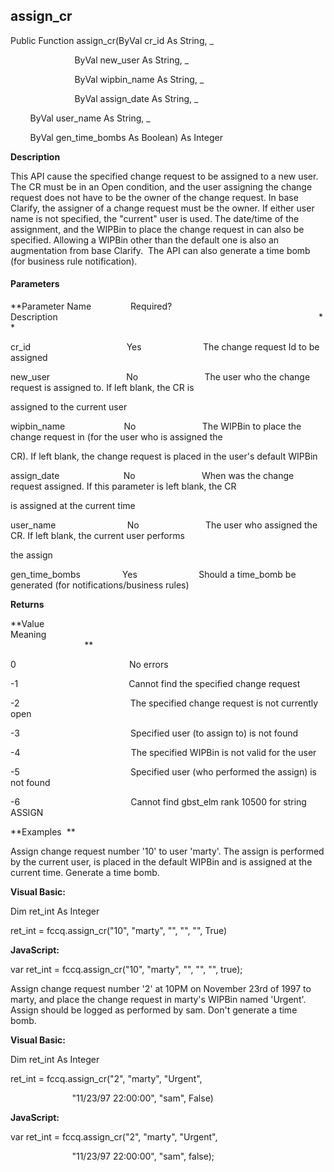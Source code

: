 assign_cr
---------

Public Function assign_cr(ByVal cr_id As String, _

                          ByVal new_user As String, _

                          ByVal wipbin_name As String, _

                          ByVal assign_date As String, _

        ByVal user_name As String, _

        ByVal gen_time_bombs As Boolean) As Integer

**Description**

This API cause the specified change request to be assigned to a new user. The CR must be in an Open condition, and the user assigning the change request does not have to be the owner of the change request. In base Clarify, the assigner of a change request must be the owner. If either user name is not specified, the "current" user is used. The date/time of the assignment, and the WIPBin to place the change request in can also be specified. Allowing a WIPBin other than the default one is also an augmentation from base Clarify.  The API can also generate a time bomb (for business rule notification).

#### Parameters
**Parameter Name                Required?             Description                                                                                                          **

cr_id                                       Yes                         The change request Id to be assigned

new_user                               No                           The user who the change request is assigned to. If left blank, the CR is

assigned to the current user

wipbin_name                        No                           The WIPBin to place the change request in (for the user who is assigned the

CR). If left blank, the change request is placed in the user's default WIPBin

assign_date                          No                           When was the change request assigned. If this parameter is left blank, the CR

is assigned at the current time

user_name                             No                           The user who assigned the CR. If left blank, the current user performs

the assign

gen_time_bombs                 Yes                         Should a time_bomb be generated (for notifications/business rules)

**Returns**

**Value                                     Meaning                                                                                                                                               **

0                                              No errors

-1                                             Cannot find the specified change request

-2                                             The specified change request is not currently open

-3                                             Specified user (to assign to) is not found

-4                                             The specified WIPBin is not valid for the user

-5                                             Specified user (who performed the assign) is not found

-6                                             Cannot find gbst_elm rank 10500 for string ASSIGN

**Examples  **

 Assign change request number '10' to user 'marty'. The assign is performed by the current user, is placed in the default WIPBin and is assigned at the current time. Generate a time bomb.

**Visual Basic:**

Dim ret_int As Integer

ret_int = fccq.assign_cr("10", "marty", "", "", "", True)

**JavaScript:**

var ret_int = fccq.assign_cr("10", "marty", "", "", "", true);

 Assign change request number '2' at 10PM on November 23rd of 1997 to marty, and place the change request in marty's WIPBin named 'Urgent'. Assign should be logged as performed by sam. Don't generate a time bomb.

**Visual Basic:**

Dim ret_int As Integer

ret_int = fccq.assign_cr("2", "marty", "Urgent",

                         "11/23/97 22:00:00", "sam", False)

**JavaScript:**

var ret_int = fccq.assign_cr("2", "marty", "Urgent",

                         "11/23/97 22:00:00", "sam", false);